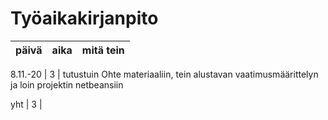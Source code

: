 # Työaikakirjanpito

päivä | aika | mitä tein
------|------|----------

8.11.-20 | 3 | tutustuin Ohte materiaaliin, tein alustavan vaatimusmäärittelyn ja loin projektin netbeansiin

yht | 3 |
